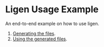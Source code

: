 # Ligen Usage Example

An end-to-end example on how to use ligen.

1. [Generating the files](counter/README.md).
2. [Using the generated files](counter-c/README.md).

